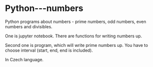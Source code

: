 # Python---numbers
Python programs about numbers - prime numbers, odd numbers, even numbers and divisibles. 

One is jupyter notebook. There are functions for writing numbers up. 

Second one is program, which will write prime numbers up. You have to choose interval (start, end, end is included). 

In Czech language.
